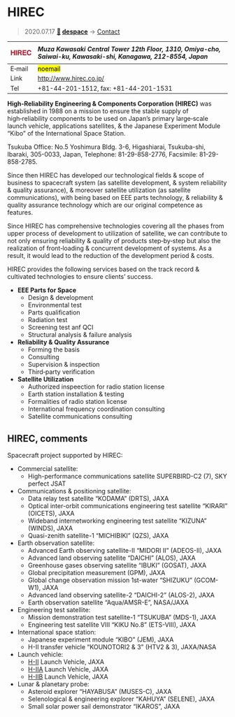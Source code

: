 # HIREC
> 2020.07.17 **[🚀](../index/index.md) [despace](index.md)** → [Contact](contact.md)

|[![](f/contact/h/hirec_logo1_thumb.jpg)](f/contact/h/hirec_logo1.jpg)|*Muza Kawasaki Central Tower 12th Floor, 1310, Omiya-cho, Saiwai-ku, Kawasaki-shi, Kanagawa, 212-8554, Japan*|
|:--|:--|
|E‑mail| <mark>noemail</mark> |
|Link| <http://www.hirec.co.jp/> |
|Tel| +81-44-201-1512, fax: +81-44-201-1531 |

**High‑Reliability Engineering & Components Corporation (HIREC)** was established in 1988 on a mission to ensure the stable supply of high‑reliability components to be used on Japan’s primary large‑scale launch vehicle, applications satellites, & the Japanese Experiment Module “Kibo” of the International Space Station.

Tsukuba Office: No.5 Yoshimura Bldg. 3-6, Higashiarai, Tsukuba-shi, Ibaraki, 305-0033, Japan, Telephone: 81-29-858-2776, Facsimile: 81-29-858-2785.

Since then HIREC has developed our technological fields & scope of business to spacecraft system (as satellite development, & system reliability & quality assurance), & moreover satellite utilization (as satellite communications), with being based on EEE parts technology, & reliability & quality assurance technology which are our original competence as features.

Since HIREC has comprehensive technologies covering all the phases from upper process of development to utilization of satellite, we can contribute to not only ensuring reliability & quality of products step‑by‑step but also the realization of front‑loading & concurrent development of systems. As a result, it would lead to the reduction of the development period & costs.

HIREC provides the following services based on the track record & cultivated technologies to ensure clients’ success.

   - **EEE Parts for Space**
      - Design & development
      - Environmental test
      - Parts qualification
      - Radiation test
      - Screening test anf QCI
      - Structural analysis & failure analysis
   - **Reliability & Quality Assurance**
      - Forming the basis
      - Consulting
      - Supervision & inspection
      - Third‑party verification
   - **Satellite Utilization**
      - Authorized inspeection for radio station license
      - Earth station installation & testing
      - Formalities of radio station license
      - International frequency coordination consulting
      - Satellite communications consulting

<p style="page-break-after:always"> </p>

## HIREC, comments

Spacecraft project supported by HIREC:

   - Commercial satellite:
      - High-performance communications satellite SUPERBIRD-C2 (7), SKY perfect JSAT
   - Communications & positioning satellite:
      - Data relay test satellite “KODAMA” (DRTS), JAXA
      - Optical inter-orbit communications engineering test satellite “KIRARI” (OICETS), JAXA
      - Wideband internetworking engineering test satellite “KIZUNA” (WINDS), JAXA
      - Quasi-zenith satellite-1 “MICHIBIKI” (QZS), JAXA
   - Earth observation satellite:
      - Advanced Earth observing satellite-II “MIDORI II” (ADEOS-II), JAXA
      - Advanced land observing satellite “DAICHI” (ALOS), JAXA
      - Greenhouse gases observing satellite “IBUKI” (GOSAT), JAXA
      - Global precipitation measurement (GPM), JAXA
      - Global change observation mission 1st-water “SHIZUKU” (GCOM-W1), JAXA
      - Advanced land observing satellite-2 “DAICHI-2” (ALOS-2), JAXA
      - Earth observation satellite “Aqua/AMSR-E”, NASA/JAXA
   - Engineering test satellite:
      - Mission demonstration test satellite-1 “TSUKUBA” (MDS-1), JAXA
      - Engineering test satellite VIII “KIKU No.8” (ETS-VIII), JAXA
   - International space station:
      - Japanese experiment module “KIBO” (JEM), JAXA
      - H-II transfer vehicle “KOUNOTORI2 & 3” (HTV2 & 3), JAXA/NASA
   - Launch vehicle:
      - [H-II](h2.md) Launch Vehicle, JAXA
      - [H-IIA](h2.md) Launch Vehicle, JAXA
      - [H-IIB](h2.md) Launch Vehicle, JAXA
   - Lunar & planetary probe:
      - Asteroid explorer “HAYABUSA” (MUSES-C), JAXA
      - Selenological & engineering explorer “KAHUYA” (SELENE), JAXA
      - Small solar power sail demonstrator “IKAROS”, JAXA
